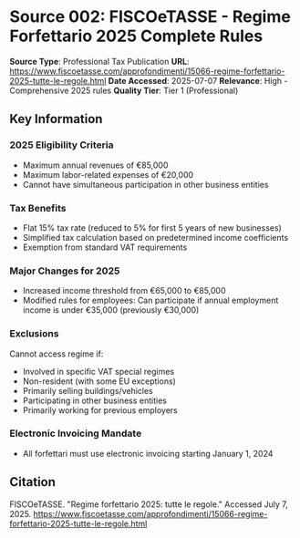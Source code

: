 # Source 002: FISCOeTASSE - Regime Forfettario 2025 Complete Rules

**Source Type**: Professional Tax Publication
**URL**: https://www.fiscoetasse.com/approfondimenti/15066-regime-forfettario-2025-tutte-le-regole.html
**Date Accessed**: 2025-07-07
**Relevance**: High - Comprehensive 2025 rules
**Quality Tier**: Tier 1 (Professional)

## Key Information

### 2025 Eligibility Criteria
- Maximum annual revenues of €85,000
- Maximum labor-related expenses of €20,000
- Cannot have simultaneous participation in other business entities

### Tax Benefits
- Flat 15% tax rate (reduced to 5% for first 5 years of new businesses)
- Simplified tax calculation based on predetermined income coefficients
- Exemption from standard VAT requirements

### Major Changes for 2025
- Increased income threshold from €65,000 to €85,000
- Modified rules for employees: Can participate if annual employment income is under €35,000 (previously €30,000)

### Exclusions
Cannot access regime if:
- Involved in specific VAT special regimes
- Non-resident (with some EU exceptions)
- Primarily selling buildings/vehicles
- Participating in other business entities
- Primarily working for previous employers

### Electronic Invoicing Mandate
- All forfettari must use electronic invoicing starting January 1, 2024

## Citation
FISCOeTASSE. "Regime forfettario 2025: tutte le regole." Accessed July 7, 2025. https://www.fiscoetasse.com/approfondimenti/15066-regime-forfettario-2025-tutte-le-regole.html